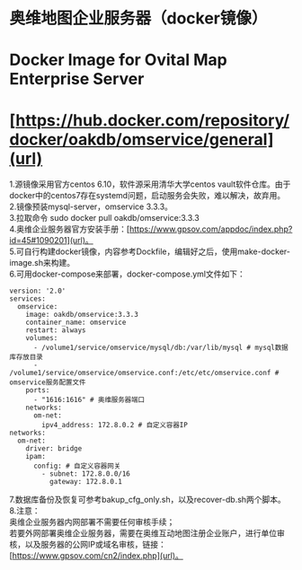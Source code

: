 # 奥维地图企业服务器（docker镜像）  
# Docker Image for Ovital Map Enterprise Server  
# [https://hub.docker.com/repository/docker/oakdb/omservice/general](url)  
1.源镜像采用官方centos 6.10，软件源采用清华大学centos vault软件仓库。由于docker中的centos7存在systemd问题，启动服务会失败，难以解决，故弃用。  
2.镜像预装mysql-server，omservice 3.3.3。  
3.拉取命令 sudo docker pull oakdb/omservice:3.3.3   
4.奥维企业服务器官方安装手册：[https://www.gpsov.com/appdoc/index.php?id=45#1090201](url)。  
5.可自行构建docker镜像，内容参考Dockfile，编辑好之后，使用make-docker-image.sh来构建。  
6.可用docker-compose来部署，docker-compose.yml文件如下：  
```
version: '2.0'
services:
  omservice:
    image: oakdb/omservice:3.3.3
    container_name: omservice
    restart: always
    volumes:
      - /volume1/service/omservice/mysql/db:/var/lib/mysql # mysql数据库存放目录
      - /volume1/service/omservice/omservice.conf:/etc/etc/omservice.conf # omservice服务配置文件
    ports:
      - "1616:1616" # 奥维服务器端口
    networks:
      om-net:
        ipv4_address: 172.8.0.2 # 自定义容器IP
networks:
  om-net:
    driver: bridge
    ipam:
      config: # 自定义容器网关
        - subnet: 172.8.0.0/16
          gateway: 172.8.0.1
```
7.数据库备份及恢复可参考bakup_cfg_only.sh，以及recover-db.sh两个脚本。  
8.注意：  
奥维企业服务器内网部署不需要任何审核手续；  
若要外网部署奥维企业服务器，需要在奥维互动地图注册企业账户，进行单位审核，以及服务器的公网IP或域名审核，链接：[https://www.gpsov.com/cn2/index.php](url)。
